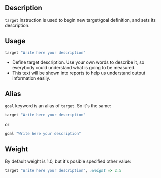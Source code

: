 
## Description

`target` instruction is used to begin new target/goal definition, and sets its description.

## Usage

```ruby
target "Write here your description"
```

* Define target description. Use your own words to describe it, so everybody could understand what is going to be measured.
* This text will be shown into reports to help us understand output information easily.

## Alias

`goal` keyword is an alias of `target`. So it's the same:

```ruby
target "Write here your description"
```

or

```ruby
goal "Write here your description"
```

## Weight

By default weight is 1.0, but it's posible specified other value:

```ruby
target "Write here your description", :weight => 2.5
```
